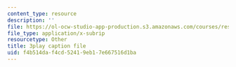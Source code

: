 ```yaml
---
content_type: resource
description: ''
file: https://ol-ocw-studio-app-production.s3.amazonaws.com/courses/res-6-012-introduction-to-probability-spring-2018/f4b514daf4cd52419eb17e667516d1ba_-k8WU-KB0rk.vtt
file_type: application/x-subrip
resourcetype: Other
title: 3play caption file
uid: f4b514da-f4cd-5241-9eb1-7e667516d1ba
---
```

